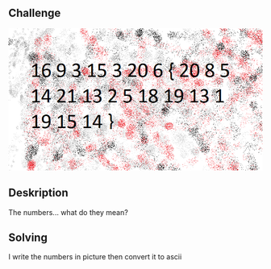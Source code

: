 ## Challenge

![chall](the_numbers.png)


## Deskription
The numbers... what do they mean?


## Solving
I write the numbers in picture then convert it to ascii 
